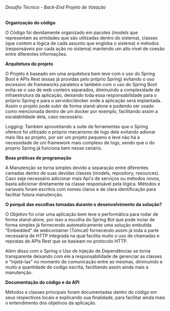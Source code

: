 ###### Desafio Técnico - Back-End Projeto de Votação

**Organização do código**

O Código foi devidamente organizado em pacotes (models que representam as entidades que são utilizadas dentro do sistema), 
classes (que contem a lógica de cada assunto que engloba o sistema) e métodos (responsáveis por cada ação no sistema) mantendo um alto nivel de coesão entre 
diferentes informações. 

**Arquitetura do projeto**

O Projeto é baseado em uma arquitetura bem leve com o uso do Spring Boot e APIs Rest (essas já providas pelo próprio Spring) evitando 
o uso excessivo de frameworks paralelos e também com o uso do Spring Boot evita-se o uso de web conteirs separados, diminuindo a complexidade de infraestrutura da aplicação, 
deixando toda essa responsabilidade para o próprio Spring e para o servidor/docker onde a aplicação será implantada. 
Assim o projeto pode subir de forma stand-alone e podendo ser usado como mencionada dentro de um docker por exemplo, facilitando assim a escalabilidade dela, caso necessário.

Logging: Também aproveitando a suite de ferramentas que o Spring oferece foi utilizado o próprio mecanismo de logs dele evitando adionar mais libs ao projeto,
por ser um projeto pequeno e leve não há a necessidade de um framework mais complexo de logs, sendo que o do proprio Spring já funciona bem nesse cenário.



**Boas práticas de programação**

A Manutenção se torna simples devido a separação entre diferentes camadas dentro de suas devidas classes (models, repository, resources).
Caso seja necessário adicionar mais Api's de serviços ou métodos novos, basta adicionar diretamente na classe responsável pela lógica.
Métodos e variaveis foram escritos com nomes claros e de clara identificação para facilitar futura manutenção.


**O porquê das escolhas tomadas durante o desenvolvimento da solução?**

O Objetivo foi criar uma aplicação bem leve e performática para rodar de forma stand-alone, por isso a escolha do Spring Bot que pode inciar de forma simples 
já fornecendo automaticamente uma solução embutida "Embedded" de webcontainer (Tomcat) fornecendo assim já toda a parte necessária de HTTP integrada
na qual facilita muito o uso de chamadas e repostas de APIs Rest que se basieam no protocolo HTTP.

Além disso com o Spring o Uso de Injeção de Dependências se torna transparente deixando com ele a responsabilidade de gerenciar as classes e "injetá-las"
no momento de comunicação entre as mesmas, diminuindo e muito a quantidade de codigo escrita, facilitando assim ainda mais a manutenção.


**Documentação do código e da API**

Métodos e classes principais foram documentadas dentro do código em seus respectivos locais e explicando sua finalidade, para facilitar ainda mais
o entendimento dos objetivos da aplicação.


